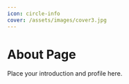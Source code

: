 ```yaml
---
icon: circle-info
cover: /assets/images/cover3.jpg
---
```


# About Page

Place your introduction and profile here.
